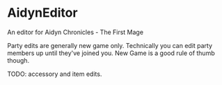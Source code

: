 # AidynEditor
An editor for Aidyn Chronicles - The First Mage

Party edits are generally new game only. Technically you can edit party members up until they've joined you. New Game is a good rule of thumb though.

TODO: accessory and item edits.
